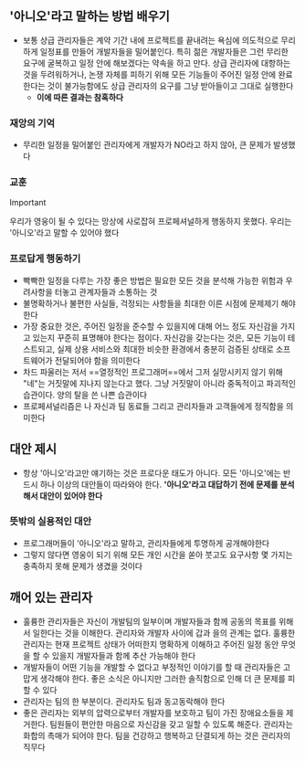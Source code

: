 ## '아니오'라고 말하는 방법 배우기
- 보통 상급 관리자들은 계약 기간 내에 프로젝트를 끝내려는 욕심에 의도적으로 무리하게 일정표를 만들어 개발자들을 밀어붙인다. 특히 젊은 개발자들은 그런 무리한 요구에 굴복하고 일정 안에 해보겠다는 약속을 하고 만다. 상급 관리자에 대항하는 것을 두려워하거나, 논쟁 자체를 피하기 위해 모든 기능들이 주어진 일정 안에 완료한다는 것이 불가능함에도 상급 관리자의 요구를 그냥 받아들이고 그대로 실행한다
	- **이에 따른 결과는 참혹하다**
### 재앙의 기억
- 무리한 일정을 밀어붙인 관리자에게 개발자가 NO라고 하지 않아, 큰 문제가 발생했다

### 교훈
>[!important]
>우리가 영웅이 될 수 있다는 망상에 사로잡혀 프로페셔널하게 행동하지 못했다. 
>우리는 '아니오'라고 말할 수 있어야 했다

### 프로답게 행동하기
- 빡빡한 일정을 다루는 가장 좋은 방법은 필요한 모든 것을 분석해 가능한 위험과 우려사항을 터놓고 관계자들과 소통하는 것
- 불명확하거나 불편한 사실들, 걱정되는 사항들을 최대한 이른 시점에 문제제기 해야한다
- 가장 중요한 것은, 주어진 일정을 준수할 수 있을지에 대해 어느 정도 자신감을 가지고 있는지 꾸준히 표명해야 한다는 점이다. 자신감을 갖는다는 것은, 모든 기능이 테스트되고, 실제 상용 서비스와 최대한 비슷한 환경에서 충분히 검증된 상태로 소프트웨어가 전달되어야 함을 의미한다
- 차드 파울러는 저서 ==열정적인 프로그래머==에서 그저 실망시키지 않기 위해 "네"는 거짓말에 지나지 않는다고 했다. 그냥 거짓말이 아니라 중독적이고 파괴적인 습관이다. 양의 탈을 쓴 나쁜 습관이다
- 프로페셔널리즘은 나 자신과 팀 동료들 그리고 관리자들과 고객들에게 정직함을 의미한다

## 대안 제시
- 항상 '아니오'라고만 얘기하는 것은 프로다운 태도가 아니다. 모든 '아니오'에는 반드시 하나 이상의 대안들이 따라와야 한다. **'아니오'라고 대답하기 전에 문제를 분석해서 대안이 있어야 한다**

### 뜻밖의 실용적인 대안
- 프로그래머들이 '아니오'라고 말하고, 관리자들에게 투명하게 공개해야한다
- 그렇지 않다면 영웅이 되기 위해 모든 개인 시간을 쏟아 붓고도 요구사항 몇 가지는 충족하지 못해 문제가 생겼을 것이다

## 깨어 있는 관리자
- 훌륭한 관리자들은 자신이 개발팀의 일부이며 개발자들과 함께 공동의 목표를 위해서 일한다는 것을 이해한다. 관리자와 개발자 사이에 갑과 을의 관계는 없다. 훌륭한 관리자는 현재 프로젝트 상태가 어떠한지 명확하게 이해하고 주어진 일정 동안 무엇을 할 수 있을지 개발자들과 함께 추산 가능해야 한다
- 개발자들이 어떤 기능을 개발할 수 없다고 부정적인 이야기를 할 때 관리자들은 고맙게 생각해야 한다. 좋은 소식은 아니지만 그러한 솔직함으로 인해 더 큰 문제를 피할 수 있다
- 관리자는 팀의 한 부분이다. 관리자도 팀과 동고동락해야 한다
- 좋은 관리자는 외부의 압력으로부터 개발자를 보호하고 팀이 가진 장애요소들을 제거한다. 팀원들이 편안한 마음으로 자신감을 갖고 일할 수 있도록 해준다. 관리자는 화합의 촉매가 되어야 한다. 팀을 건강하고 행복하고 단결되게 하는 것은 관리자의 직무다

	